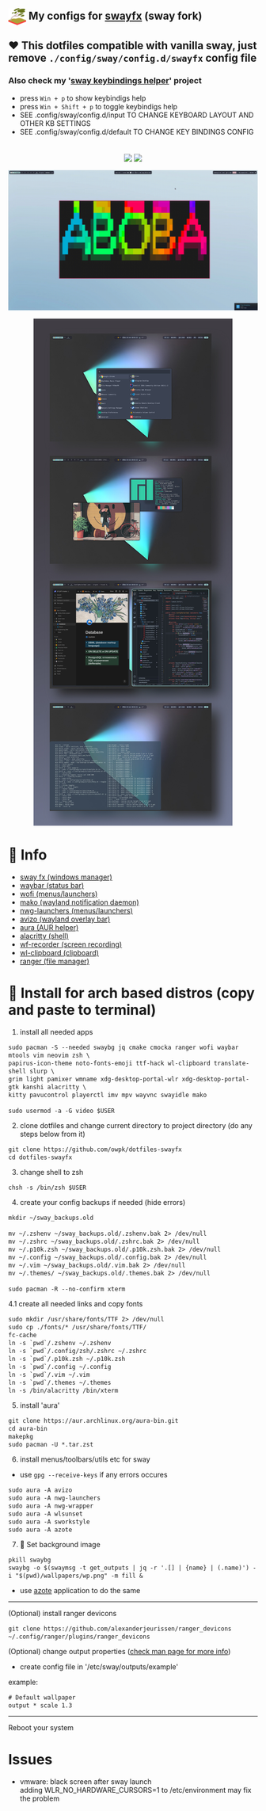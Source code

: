 ## <img src="./docs/sway-logo.png" width="36px" style="vertical-align:middle;"> My configs for [swayfx](https://github.com/WillPower3309/swayfx) (sway fork)
## ❤️ This dotfiles compatible with vanilla sway, just remove ```./config/sway/config.d/swayfx``` config file
### Also check my '[sway keybindings helper](https://github.com/owpk/sway-keyhints)' project  

- press ```Win + p``` to show keybindigs help
- press ```Win + Shift + p``` to toggle keybindigs help 
- SEE .config/sway/config.d/input TO CHANGE KEYBOARD LAYOUT AND OTHER KB SETTINGS
- SEE .config/sway/config.d/default TO CHANGE KEY BINDINGS CONFIG

<p align=center style="margin-top:36px">	  
  <img src="https://img.shields.io/github/issues/owpk/dotfiles-swayfx?color=bf616a&labelColor=202328&style=for-the-badge">
  <img src="https://img.shields.io/github/issues-pr/owpk/dotfiles-swayfx?color=c792ea&labelColor=202328&style=for-the-badge">
</p>

<p align="center">
   <img src="./docs/sc.gif"/>
</p>
<p align="center">
   <img src="./docs/composed.jpg"/>
</p>

# 🗿 Info
- [sway fx (windows manager)](https://github.com/WillPower3309/swayfx)
- [waybar (status bar)](https://github.com/Alexays/Waybar)
- [wofi (menus/launchers)](https://hg.sr.ht/~scoopta/wofi)
- [mako (wayland notification daemon)](https://github.com/emersion/mako)
- [nwg-launchers (menus/launchers)](https://github.com/nwg-piotr/nwg-launchers)
- [avizo (wayland overlay bar)](https://github.com/misterdanb/avizo)
- [aura (AUR helper)](https://github.com/fosskers/aura)
- [alacritty (shell)](https://github.com/alacritty/alacritty)
- [wf-recorder (screen recording)](https://github.com/ammen99/wf-recorder)
- [wl-clipboard (clipboard)](https://github.com/bugaevc/wl-clipboard)
- [ranger (file manager)](https://github.com/ranger/ranger)

# 🚀 Install for arch based distros (copy and paste to terminal)

1. install all needed apps
```
sudo pacman -S --needed swaybg jq cmake cmocka ranger wofi waybar mtools vim neovim zsh \
papirus-icon-theme noto-fonts-emoji ttf-hack wl-clipboard translate-shell slurp \
grim light pamixer wmname xdg-desktop-portal-wlr xdg-desktop-portal-gtk kanshi alacritty \
kitty pavucontrol playerctl imv mpv wayvnc swayidle mako

sudo usermod -a -G video $USER
```
2. clone dotfiles and change current directory to project directory (do any steps below from it)
```
git clone https://github.com/owpk/dotfiles-swayfx
cd dotfiles-swayfx
```
3. change shell to zsh
```
chsh -s /bin/zsh $USER
```
4. create your config backups if needed (hide errors)
```
mkdir ~/sway_backups.old

mv ~/.zshenv ~/sway_backups.old/.zshenv.bak 2> /dev/null
mv ~/.zshrc ~/sway_backups.old/.zshrc.bak 2> /dev/null
mv ~/.p10k.zsh ~/sway_backups.old/.p10k.zsh.bak 2> /dev/null
mv ~/.config ~/sway_backups.old/.config.bak 2> /dev/null
mv ~/.vim ~/sway_backups.old/.vim.bak 2> /dev/null
mv ~/.themes/ ~/sway_backups.old/.themes.bak 2> /dev/null

sudo pacman -R --no-confirm xterm
```
4.1 create all needed links and copy fonts
```
sudo mkdir /usr/share/fonts/TTF 2> /dev/null
sudo cp ./fonts/* /usr/share/fonts/TTF/
fc-cache
ln -s `pwd`/.zshenv ~/.zshenv
ln -s `pwd`/.config/zsh/.zshrc ~/.zshrc
ln -s `pwd`/.p10k.zsh ~/.p10k.zsh
ln -s `pwd`/.config ~/.config
ln -s `pwd`/.vim ~/.vim
ln -s `pwd`/.themes ~/.themes
ln -s /bin/alacritty /bin/xterm
```

5. install 'aura'

```
git clone https://aur.archlinux.org/aura-bin.git
cd aura-bin
makepkg
sudo pacman -U *.tar.zst
```

6. install menus/toolbars/utils etc for sway
 - use ```gpg --receive-keys``` if any errors occures
```
sudo aura -A avizo
sudo aura -A nwg-launchers
sudo aura -A nwg-wrapper
sudo aura -A wlsunset
sudo aura -A sworkstyle
sudo aura -A azote
```
7. 🐥 Set background image
```
pkill swaybg
swaybg -o $(swaymsg -t get_outputs | jq -r '.[] | {name} | (.name)') -i "$(pwd)/wallpapers/wp.png" -m fill &
```
- use [azote](https://github.com/nwg-piotr/azote) application to do the same

---
(Optional) install ranger devicons
```
git clone https://github.com/alexanderjeurissen/ranger_devicons ~/.config/ranger/plugins/ranger_devicons
```
(Optional) change output properties ([check man page for more info](https://manpages.debian.org/experimental/sway/sway-output.5.en.html))
- create config file in '/etc/sway/outputs/example'

example:
```
# Default wallpaper
output * scale 1.3
```
---

Reboot your system

# Issues
- vmware: black screen after sway launch   
	adding WLR_NO_HARDWARE_CURSORS=1 to /etc/environment may fix the problem

